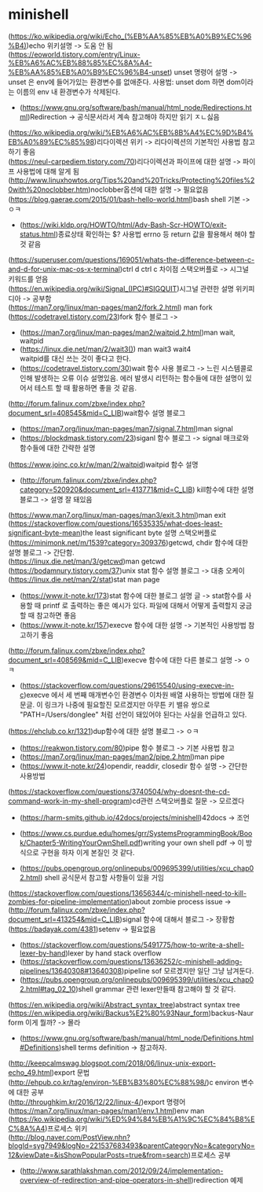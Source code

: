 # minishell
(https://ko.wikipedia.org/wiki/Echo_(%EB%AA%85%EB%A0%B9%EC%96%B4))echo 위키설명 -> 도움 안 됨<br>
(https://eoworld.tistory.com/entry/Linux-%EB%A6%AC%EB%88%85%EC%8A%A4-%EB%AA%85%EB%A0%B9%EC%96%B4-unset) unset 명령어 설명 -> unset 은 env에 들어가있는 환경변수를 없애준다. 사용법: unset dom 하면 dom이라는 이름의 env 내 환경변수가 삭제된다.<br>
- (https://www.gnu.org/software/bash/manual/html_node/Redirections.html)Redirection -> 공식문서라서 계속 참고해야 하지만 읽기 ㅈㄴ싫음<br>

(https://ko.wikipedia.org/wiki/%EB%A6%AC%EB%8B%A4%EC%9D%B4%EB%A0%89%EC%85%98)리다이렉션 위키 -> 리다이렉션의 기본적인 사용법 참고하기 좋음<br>
(https://neul-carpediem.tistory.com/70)리다이렉션과 파이프에 대한 설명 -> 파이프 사용법에 대해 알게 됨<br>
(http://www.linuxhowtos.org/Tips%20and%20Tricks/Protecting%20files%20with%20noclobber.htm)noclobber옵션에 대한 설명 -> 필요없음 <br>
(https://blog.gaerae.com/2015/01/bash-hello-world.html)bash shell 기본 ->ㅇㅋ<br>
- (https://wiki.kldp.org/HOWTO/html/Adv-Bash-Scr-HOWTO/exit-status.html)종료상태 확인하는 $? 사용법 errno 등 return 값을 활용해서 해야 할 것 같음<br>

(https://superuser.com/questions/169051/whats-the-difference-between-c-and-d-for-unix-mac-os-x-terminal)ctrl d ctrl c 차이점 스택오버플로 -> 시그널 키워드를 얻음<br>
(https://en.wikipedia.org/wiki/Signal_(IPC)#SIGQUIT)시그널 관련한 설명 위키피디아 -> 공부함<br>
(https://man7.org/linux/man-pages/man2/fork.2.html) man fork<br>
(https://codetravel.tistory.com/23)fork 함수 블로그 -> <br>
- (https://man7.org/linux/man-pages/man2/waitpid.2.html)man wait, waitpid<br>
- (https://linux.die.net/man/2/wait3()) man wait3 wait4<br>
waitpid를 대신 쓰는 것이 좋다고 한다. <br>
- (https://codetravel.tistory.com/30)wait 함수 사용 블로그 -> 느린 시스템콜로 인해 발생하는 오류 이슈 설명있음. 에러 발생시 리턴하는 함수들에 대한 설명이 있어서 테스트 할 때 활용하면 좋을 것 같음. <br>

(http://forum.falinux.com/zbxe/index.php?document_srl=408545&mid=C_LIB)wait함수 설명 블로그<br>
- (https://man7.org/linux/man-pages/man7/signal.7.html)man signal<br>
- (https://blockdmask.tistory.com/23)siganl 함수 블로그 -> signal 매크로와 함수들에 대한 간략한 설명<br>

(https://www.joinc.co.kr/w/man/2/waitpid)waitpid 함수 설명<br>
- (http://forum.falinux.com/zbxe/index.php?category=520920&document_srl=413771&mid=C_LIB) kill함수에 대한 설명 블로그 -> 설명 잘 돼있음<br>

(https://www.man7.org/linux/man-pages/man3/exit.3.html)man exit<br>
(https://stackoverflow.com/questions/16535335/what-does-least-significant-byte-mean)the least significant byte 설명 스택오버플로<br>
(https://minimonk.net/m/1539?category=309376)getcwd, chdir 함수에 대한 설명 블로그 -> 간단함.<br>
(https://linux.die.net/man/3/getcwd)man getcwd<br>
(https://bodamnury.tistory.com/37)unix stat 함수 설명 블로그 -> 대충 오케이<br>
(https://linux.die.net/man/2/stat)stat man page<br>
- (https://www.it-note.kr/173)stat 함수에 대한 블로그 설명 글 -> stat함수를 사용할 때 printf 로 출력하는 좋은 예시가 있다. 파일에 대해서 어떻게 출력할지 궁금할 때 참고하면 좋음 <br>
- (https://www.it-note.kr/157)execve 함수에 대한 설명 -> 기본적인 사용방법 참고하기 좋음<br>

(http://forum.falinux.com/zbxe/index.php?document_srl=408569&mid=C_LIB)execve 함수에 대한 다른 블로그 설명 -> ㅇㅋ<br>
- (https://stackoverflow.com/questions/29615540/using-execve-in-c)execve 에서 세 번째 매개변수인 환경변수 이차원 배열 사용하는 방법에 대한 질문글. 이 링크가 나중에 필요할진 모르겠지만 아무튼 키 밸유 쌍으로 "PATH=/Users/donglee" 처럼 선언이 돼있어야 된다는 사실을 언급하고 있다. <br>

(https://ehclub.co.kr/1321)dup함수에 대한 설명 블로그 -> ㅇㅋ<br>
- (https://reakwon.tistory.com/80)pipe 함수 블로그 -> 기본 사용법 참고<br>
- (https://man7.org/linux/man-pages/man2/pipe.2.html)man pipe<br>
- (https://www.it-note.kr/24)opendir, readdir, closedir 함수 설명 -> 간단한 사용방법<br>

(https://stackoverflow.com/questions/3740504/why-doesnt-the-cd-command-work-in-my-shell-program)cd관련 스택오버플로 질문 -> 모르겠다<br>
- (https://harm-smits.github.io/42docs/projects/minishell)42docs -> 조언<br>

- (https://www.cs.purdue.edu/homes/grr/SystemsProgrammingBook/Book/Chapter5-WritingYourOwnShell.pdf)writing your own shell pdf -> 이 방식으로 구현을 하자 이게 본질인 것 같다.<br>
- (https://pubs.opengroup.org/onlinepubs/009695399/utilities/xcu_chap02.html) shell 공식문서 참고할 사항들이 있을 거임 <br>

(https://stackoverflow.com/questions/13656344/c-minishell-need-to-kill-zombies-for-pipeline-implementation)about zombie process issue -> <br>
(http://forum.falinux.com/zbxe/index.php?document_srl=413254&mid=C_LIB)signal 함수에 대해서 블로그 -> 장황함<br>
(https://badayak.com/4381)setenv -> 필요없음<br>
- (https://stackoverflow.com/questions/5491775/how-to-write-a-shell-lexer-by-hand)lexer by hand stack overflow<br>
- (https://stackoverflow.com/questions/13636252/c-minishell-adding-pipelines/13640308#13640308)pipeline sof 모르겠지만 일단 그냥 남겨둔다.<br>
- (https://pubs.opengroup.org/onlinepubs/009695399/utilities/xcu_chap02.html#tag_02_10)shell grammar 관련 lexer만들때 참고해야 할 것 같다. <br>

(https://en.wikipedia.org/wiki/Abstract_syntax_tree)abstract syntax tree<br>
(https://en.wikipedia.org/wiki/Backus%E2%80%93Naur_form)backus-Naur form 이게 뭘까? -> 몰라<br>

- (https://www.gnu.org/software/bash/manual/html_node/Definitions.html#Definitions)shell terms definition -> 참고하자.<br>

(http://keepcalmswag.blogspot.com/2018/06/linux-unix-export-echo_49.html)export 문법<br>
(http://ehpub.co.kr/tag/environ-%EB%B3%80%EC%88%98/)c environ 변수에 대한 공부 <br>
(http://throughkim.kr/2016/12/22/linux-4/)export 명령어<br>
(https://man7.org/linux/man-pages/man1/env.1.html)env man <br>
(https://ko.wikipedia.org/wiki/%ED%94%84%EB%A1%9C%EC%84%B8%EC%8A%A4)프로세스 위키<br>
(http://blog.naver.com/PostView.nhn?blogId=syg7949&logNo=221537683493&parentCategoryNo=&categoryNo=12&viewDate=&isShowPopularPosts=true&from=search)프로세스 공부<br>
- (http://www.sarathlakshman.com/2012/09/24/implementation-overview-of-redirection-and-pipe-operators-in-shell)redirection 예제 <br>

